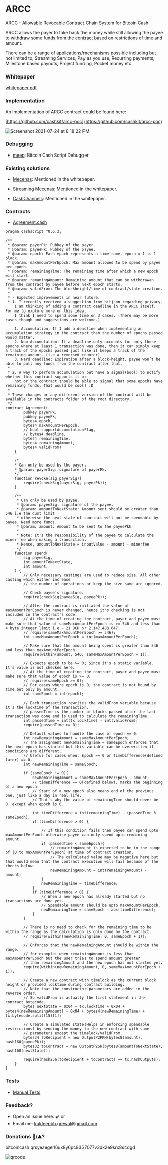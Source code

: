 # ARCC
ARCC - Allowable Revocable Contract Chain System for Bitcoin Cash

ARCC allows the payer to take back the money while still allowing the payee to withdraw some funds from the contract based on restrictions of time and amount.

There can be a range of applications/mechanisms possible including but not limited to, Streaming Services, Pay as you use, Recurring payments, Milestone based payouts, Project funding, Pocket money etc.

<h3>Whitepaper</h3>

[whitepaper.pdf](https://github.com/kiok46/arcc/blob/main/whitepaper.pdf)


<h3>Implementation</h3>
An Implementation of ARCC contract could be found here:

[https://github.com/cashkit/arcc-poc](https://github.com/cashkit/arcc-poc)

![Screenshot 2021-07-24 at 8 18 22 PM](https://user-images.githubusercontent.com/7335120/126872166-89be7458-fe45-40e8-9037-4d6d868f26d5.png)

<h3>Debugging</h3>

- [meep](https://github.com/gcash/meep): Bitcoin Cash Script Debugger


<h3>Existing solutions</h3>

- [Mecenas](https://github.com/KarolTrzeszczkowski/Mecenas-recurring-payment-EC-plugin/blob/master/mecenas_v1.1.spedn): Mentioned in the whitepaper.

- [Streaming Mecenas](https://cashscript.org/docs/guides/covenants/#simulating-state): Mentioned in the whitepaper.

- [CashChannels](https://blog.bitjson.com/cashchannels-recurring-payments-for-bitcoin-cash/): Mentioned in the whitepaper.


<h3>Contracts</h3>

- [Agreement.cash](https://github.com/kiok46/arcc/blob/main/contracts/Agreement.cash)

```solidity
pragma cashscript ^0.6.3;

/**
 * @param: payerPk: Pubkey of the payer.
 * @param: payeePk: Pubkey of the payee.
 * @param: epoch: Each epoch represents a timeframe, epoch = 1 is 1 block.
 * @param: maxAmountPerEpoch: Max amount allowed to be spend by payee per epoch.
 * @param: remainingTime: The remaining time after which a new epoch will start.
 * @param: remaningAmount: Remaining amount that can be withdrawan from the contract by payee before next epoch starts.
 * @param: validFrom: The blockheight/time of contract/state creation.
 *
 * - Expected improvements in near future.
 * 1. I recently received a suggestion from bitjson regarding privacy.
    I am thinking of adding a contract deadline in the ARCC itself. For me to explore more on this idea.
    I think I need to spend some time on 3 cases. (There may be more cases though and suggestions are welcome.)

    1. Accumulation: If I add a deadline when implementing an accumulation strategy in the contract then the number of epochs passed would matter.
    2. Non-Accumulation: If a deadline only accounts for only those epochs where at least 1 transaction was done, then it can simply keep a track of the epochs passed just like it keeps a track of the remaining amount. (i.e a reversed counter)
    3. Hard deadline: Expiration after a block-height, payee won’t be able to pull any funds from the contract after that.
 *
 * 2. A way to perform accumulation but have a signal(bool) to notify whether this contract supports it or
    not or the contract should be able to signal that some epochs have remaining funds. That would be cool! :D
 *
 * These changes or any different version of the contract will be available in the contracts folder of the root directory.
 */
contract Agreement(
        pubkey payerPk,
        pubkey payeePk,
        bytes4 epoch,
        bytes4 maxAmountPerEpoch,
        // bool supportAccumulationFlag,
        // bytes4 deadline,
        bytes4 remainingTime,
        bytes4 remainingAmount,
        bytes4 validFrom)
    {

    /*
    * Can only be used by the payer.
    * @param: payerSig: signature of payerPk.
    */
    function revoke(sig payerSig){
        require(checkSig(payerSig, payerPk));
    }

    /**
     * Can only be used by payee.
     * @param: payeeSig: signature of the payee.
     * @param: amountToNextState: Amount sent should be greater than 546 i.e the dust limit
     * otherwise the next state of contract will not be spendable by payee. Need more funds.
     * @param: amount: Amount to be sent to the payeePkh
     *
     * Note: It's the responsibility of the payee to calculate the miner fee when making a transaction.
     * Hence, amountToNextState = inputValue - amount - minerfee
     */
    function spend(
        sig payeeSig,
        int amountToNextState,
        int amount,
    ) {
        // Only necessary castings are used to reduce size. All other casting which either increase
        // the number of operations or keep the size same are ignored.
        
        // Check payee's signature.
        require(checkSig(payeeSig, payeePk));

        // After the contract is initiated the value of maxAmountPerEpoch is never changed, hence it's checking is not included in the contract's code.
        // At the time of creating the contract, payer and payee must make sure that value of sameMaxAmountPerEpoch is >= 546 and less than 4 byte integer limit i.e ~ 21 BCH or 2,147,483,647;
        // require(sameMaxAmountPerEpoch >= 546);
        int sameMaxAmountPerEpoch = int(maxAmountPerEpoch);

        // Make sure that the amount being spent is greater than 546 and less than maxAmountPerEpoch.
        require(within(amount, 546, sameMaxAmountPerEpoch + 1));

        // Expects epoch to be >= 0; Since it's a static variable. It's value is not checked here.
        // At the time of creating the contract, payer and payee must make sure that value of epoch is >= 0;
        // require(sameEpoch >= 0);
        // For cases where epoch is 0, the contract is not bound by time but only by amount. 
        int sameEpoch = int(epoch);

        // Each transaction rewrites the validFrom variable because it's the locktime of the transaction.
        // passedTime is the number of blocks passed after the last transaction was done and is used to calculate the remainingTime.
        int passedTime = int(tx.locktime) - int(validFrom);
        require(passedTime >= 0);
        
        // Default values to handle the case of epoch == 0.
        int newRemainingAmount = sameMaxAmountPerEpoch;
        // The assignment newRemainingTime = sameEpoch enforces that the next epoch has started but this variable can be overwritten if conditions are different.
        // Useful for cases when: Epoch == 0 or timeDifference(defined later) == 0.
        int newRemainingTime = sameEpoch;

        if (sameEpoch != 0){
            newRemainingAmount = sameMaxAmountPerEpoch - amount;
            // timeDifference == 0(defined below), marks the beginning of a new epoch.
            // Start of a new epoch also means end of the previous one, just like a day in real life.
            // That's why the value of remainingTime should never be 0. except when epoch is 0.

            int timeDifference = int(remainingTime) - (passedTime % sameEpoch);
            if (timeDifference > 0) {

                // If this condition fails then payee can spend upto maxAmountPerEpoch otherwise payee can only spend upto remaining amount.
                if (passedTime < sameEpoch){
                    // remainingAmount is expected to be in the range of (0 to maxAmountPerEpoch) at time of contract creation.
                    // The calculated value may be negative here but that would mean that the contract execution will fail because of the checks below.
                    newRemainingAmount = int(remainingAmount) - amount;
                }
                newRemainingTime = timeDifference;
            }
            if (timeDifference < 0) {
                // When a new epoch has already started but no transactions are done yet.
                // Spendable amount should be upto maxAmountPerEpoch.
                newRemainingTime = sameEpoch - abs(timeDifference);
            }
        }

        // There is no need to check for the remaining time to be within the range as the calculation is only done by the contract.
        // require(within(newRemainingTime, 0, sameEpoch + 1));

        // Enforces that the newRemainingAmount should be within the range.
        // for example: when remainingAmount is less than maxAmountPerEpoch but the user tries to spend amount greater
        // than remainingAmount and the new epoch has not started yet.
        require(within(newRemainingAmount, 0, sameMaxAmountPerEpoch + 1));

        // Create a new contract with timelock as the current block height or provided locktime during contract building.
        // Note that the constructor parameters are added in the reverse order.
        // So validFrom is actually the first statement in the contract bytecode.
        bytes nextState = 0x04 + tx.locktime + 0x04 + bytes4(newRemainingAmount) + 0x04 + bytes4(newRemainingTime) + tx.bytecode.split(15)[1];
    
        // Create a simulated state(Helps in enforcing spendable restrictions) by sending the money to the new contract with same
        // parameters except the timelock/validFrom.
        bytes34 toRecipient = new OutputP2PKH(bytes8(amount), hash160(payeePk));
        bytes32 toContract = new OutputP2SH(bytes8(amountToNextState), hash160(nextState));

        require(hash256(toRecipient + toContract) == tx.hashOutputs);
    }
}
```

<h3>Tests</h3>

- [Manual Tests](https://github.com/kiok46/arcc/blob/main/ARCC_Manual_Tests.pages)


<h3>Feedback?</h3>

- Open an issue here. ✔️
or
- Email me: kuldeepbb.grewal@gmail.com

<h3>Donations 🍕/⛰?</h3>

bitcoincash:qrsyeaegerl6ux8y6pc9357077v3dk2e9srx8s4qgd

![qrcode](https://user-images.githubusercontent.com/7335120/126893698-e52988f4-0681-44e3-b403-6f1fa0f9ca52.png)
